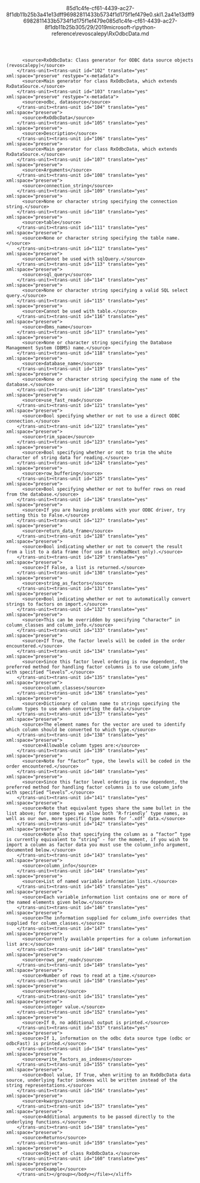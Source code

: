 <?xml version="1.0"?><xliff version="1.2" xmlns="urn:oasis:names:tc:xliff:document:1.2" xmlns:xsi="http://www.w3.org/2001/XMLSchema-instance" xsi:schemaLocation="urn:oasis:names:tc:xliff:document:1.2 xliff-core-1.2-transitional.xsd"><file datatype="xml" original="RxOdbcData.md" source-language="en-US" target-language="en-US"><header><tool tool-id="mdxliff" tool-name="mdxliff" tool-version="1.0-8ab897d" tool-company="Microsoft" /><xliffext:skl_file_name xmlns:xliffext="urn:microsoft:content:schema:xliffextensions">85d1c4fe-cf61-4439-ac27-8f1db11b25b3a41e13dff96982811433b5734f1d175f1ef479e0.skl</xliffext:skl_file_name><xliffext:version xmlns:xliffext="urn:microsoft:content:schema:xliffextensions">1.2</xliffext:version><xliffext:ms.openlocfilehash xmlns:xliffext="urn:microsoft:content:schema:xliffextensions">a41e13dff96982811433b5734f1d175f1ef479e0</xliffext:ms.openlocfilehash><xliffext:ms.sourcegitcommit xmlns:xliffext="urn:microsoft:content:schema:xliffextensions">85d1c4fe-cf61-4439-ac27-8f1db11b25b3</xliffext:ms.sourcegitcommit><xliffext:ms.lasthandoff xmlns:xliffext="urn:microsoft:content:schema:xliffextensions">05/29/2019</xliffext:ms.lasthandoff><xliffext:ms.openlocfilepath xmlns:xliffext="urn:microsoft:content:schema:xliffextensions">microsoft-r\python-reference\revoscalepy\RxOdbcData.md</xliffext:ms.openlocfilepath></header><body><group id="content" extype="content"><trans-unit id="101" translate="yes" xml:space="preserve" restype="x-metadata">
          <source>RxOdbcData: Class generator for ODBC data source objects (revoscalepy)</source>
        </trans-unit><trans-unit id="102" translate="yes" xml:space="preserve" restype="x-metadata">
          <source>Main generator for class RxOdbcData, which extends RxDataSource.</source>
        </trans-unit><trans-unit id="103" translate="yes" xml:space="preserve" restype="x-metadata">
          <source>odbc, datasource</source>
        </trans-unit><trans-unit id="104" translate="yes" xml:space="preserve">
          <source>RxOdbcData</source>
        </trans-unit><trans-unit id="105" translate="yes" xml:space="preserve">
          <source>Description</source>
        </trans-unit><trans-unit id="106" translate="yes" xml:space="preserve">
          <source>Main generator for class RxOdbcData, which extends RxDataSource.</source>
        </trans-unit><trans-unit id="107" translate="yes" xml:space="preserve">
          <source>Arguments</source>
        </trans-unit><trans-unit id="108" translate="yes" xml:space="preserve">
          <source>connection_string</source>
        </trans-unit><trans-unit id="109" translate="yes" xml:space="preserve">
          <source>None or character string specifying the connection string.</source>
        </trans-unit><trans-unit id="110" translate="yes" xml:space="preserve">
          <source>table</source>
        </trans-unit><trans-unit id="111" translate="yes" xml:space="preserve">
          <source>None or character string specifying the table name.</source>
        </trans-unit><trans-unit id="112" translate="yes" xml:space="preserve">
          <source>Cannot be used with sqlQuery.</source>
        </trans-unit><trans-unit id="113" translate="yes" xml:space="preserve">
          <source>sql_query</source>
        </trans-unit><trans-unit id="114" translate="yes" xml:space="preserve">
          <source>None or character string specifying a valid SQL select query.</source>
        </trans-unit><trans-unit id="115" translate="yes" xml:space="preserve">
          <source>Cannot be used with table.</source>
        </trans-unit><trans-unit id="116" translate="yes" xml:space="preserve">
          <source>dbms_name</source>
        </trans-unit><trans-unit id="117" translate="yes" xml:space="preserve">
          <source>None or character string specifying the Database Management System (DBMS) name.</source>
        </trans-unit><trans-unit id="118" translate="yes" xml:space="preserve">
          <source>database_name</source>
        </trans-unit><trans-unit id="119" translate="yes" xml:space="preserve">
          <source>None or character string specifying the name of the database.</source>
        </trans-unit><trans-unit id="120" translate="yes" xml:space="preserve">
          <source>use_fast_read</source>
        </trans-unit><trans-unit id="121" translate="yes" xml:space="preserve">
          <source>Bool specifying whether or not to use a direct ODBC connection.</source>
        </trans-unit><trans-unit id="122" translate="yes" xml:space="preserve">
          <source>trim_space</source>
        </trans-unit><trans-unit id="123" translate="yes" xml:space="preserve">
          <source>Bool specifying whether or not to trim the white character of string data for reading.</source>
        </trans-unit><trans-unit id="124" translate="yes" xml:space="preserve">
          <source>row_buffering</source>
        </trans-unit><trans-unit id="125" translate="yes" xml:space="preserve">
          <source>Bool specifying whether or not to buffer rows on read from the database.</source>
        </trans-unit><trans-unit id="126" translate="yes" xml:space="preserve">
          <source>If you are having problems with your ODBC driver, try setting this to False.</source>
        </trans-unit><trans-unit id="127" translate="yes" xml:space="preserve">
          <source>return_data_frame</source>
        </trans-unit><trans-unit id="128" translate="yes" xml:space="preserve">
          <source>Bool indicating whether or not to convert the result from a list to a data frame (for use in rxReadNext only).</source>
        </trans-unit><trans-unit id="129" translate="yes" xml:space="preserve">
          <source>If False, a list is returned.</source>
        </trans-unit><trans-unit id="130" translate="yes" xml:space="preserve">
          <source>string_as_factors</source>
        </trans-unit><trans-unit id="131" translate="yes" xml:space="preserve">
          <source>Bool indicating whether or not to automatically convert strings to factors on import.</source>
        </trans-unit><trans-unit id="132" translate="yes" xml:space="preserve">
          <source>This can be overridden by specifying “character” in column_classes and column_info.</source>
        </trans-unit><trans-unit id="133" translate="yes" xml:space="preserve">
          <source>If True, the factor levels will be coded in the order encountered.</source>
        </trans-unit><trans-unit id="134" translate="yes" xml:space="preserve">
          <source>Since this factor level ordering is row dependent, the preferred method for handling factor columns is to use column_info with specified “levels”.</source>
        </trans-unit><trans-unit id="135" translate="yes" xml:space="preserve">
          <source>column_classes</source>
        </trans-unit><trans-unit id="136" translate="yes" xml:space="preserve">
          <source>Dictionary of column name to strings specifying the column types to use when converting the data.</source>
        </trans-unit><trans-unit id="137" translate="yes" xml:space="preserve">
          <source>The element names for the vector are used to identify which column should be converted to which type.</source>
        </trans-unit><trans-unit id="138" translate="yes" xml:space="preserve">
          <source>Allowable column types are:</source>
        </trans-unit><trans-unit id="139" translate="yes" xml:space="preserve">
          <source>Note for “factor” type, the levels will be coded in the order encountered.</source>
        </trans-unit><trans-unit id="140" translate="yes" xml:space="preserve">
          <source>Since this factor level ordering is row dependent, the preferred method for handling factor columns is to use column_info with specified “levels”.</source>
        </trans-unit><trans-unit id="141" translate="yes" xml:space="preserve">
          <source>Note that equivalent types share the same bullet in the list above; for some types we allow both ‘R-friendly’ type names, as well as our own, more specific type names for ‘.xdf’ data.</source>
        </trans-unit><trans-unit id="142" translate="yes" xml:space="preserve">
          <source>Note also that specifying the column as a “factor” type is currently equivalent to “string” - for the moment, if you wish to import a column as factor data you must use the column_info argument, documented below.</source>
        </trans-unit><trans-unit id="143" translate="yes" xml:space="preserve">
          <source>column_info</source>
        </trans-unit><trans-unit id="144" translate="yes" xml:space="preserve">
          <source>List of named variable information lists.</source>
        </trans-unit><trans-unit id="145" translate="yes" xml:space="preserve">
          <source>Each variable information list contains one or more of the named elements given below.</source>
        </trans-unit><trans-unit id="146" translate="yes" xml:space="preserve">
          <source>The information supplied for column_info overrides that supplied for column_classes.</source>
        </trans-unit><trans-unit id="147" translate="yes" xml:space="preserve">
          <source>Currently available properties for a column information list are:</source>
        </trans-unit><trans-unit id="148" translate="yes" xml:space="preserve">
          <source>rows_per_read</source>
        </trans-unit><trans-unit id="149" translate="yes" xml:space="preserve">
          <source>Number of rows to read at a time.</source>
        </trans-unit><trans-unit id="150" translate="yes" xml:space="preserve">
          <source>verbose</source>
        </trans-unit><trans-unit id="151" translate="yes" xml:space="preserve">
          <source>integer value.</source>
        </trans-unit><trans-unit id="152" translate="yes" xml:space="preserve">
          <source>If 0, no additional output is printed.</source>
        </trans-unit><trans-unit id="153" translate="yes" xml:space="preserve">
          <source>If 1, information on the odbc data source type (odbc or odbcFast) is printed.</source>
        </trans-unit><trans-unit id="154" translate="yes" xml:space="preserve">
          <source>write_factors_as_indexes</source>
        </trans-unit><trans-unit id="155" translate="yes" xml:space="preserve">
          <source>Bool value, If True, when writing to an RxOdbcData data source, underlying factor indexes will be written instead of the string representations.</source>
        </trans-unit><trans-unit id="156" translate="yes" xml:space="preserve">
          <source>kwargs</source>
        </trans-unit><trans-unit id="157" translate="yes" xml:space="preserve">
          <source>Additional arguments to be passed directly to the underlying functions.</source>
        </trans-unit><trans-unit id="158" translate="yes" xml:space="preserve">
          <source>Returns</source>
        </trans-unit><trans-unit id="159" translate="yes" xml:space="preserve">
          <source>Object of class RxOdbcData.</source>
        </trans-unit><trans-unit id="160" translate="yes" xml:space="preserve">
          <source>Example</source>
        </trans-unit></group></body></file></xliff>